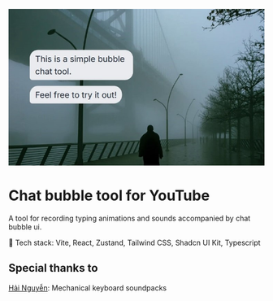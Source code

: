 ![cover](./cover.jpg)

Chat bubble tool for YouTube
============================
A tool for recording typing animations and sounds accompanied by chat bubble ui.


🚀 Tech stack: Vite, React, Zustand, Tailwind CSS, Shadcn UI Kit, Typescript

## Special thanks to

[Hải Nguyễn](https://github.com/hainguyents13): Mechanical keyboard soundpacks






